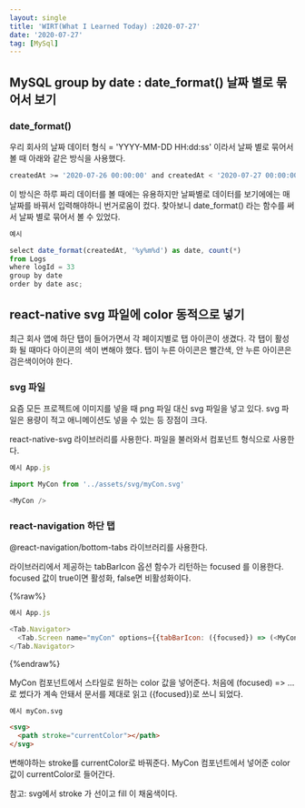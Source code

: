 ```yaml
---
layout: single
title: 'WIRT(What I Learned Today) :2020-07-27'
date: '2020-07-27'
tag: [MySql]
---
```


## MySQL group by date : date_format() 날짜 별로 묶어서 보기

### date_format()

우리 회사의 날짜 데이터 형식 = 'YYYY-MM-DD HH:dd:ss' 이라서 날짜 별로 묶어서 볼 때 아래와 같은 방식을 사용했다.

```bash
createdAt >= '2020-07-26 00:00:00' and createdAt < '2020-07-27 00:00:00'
```

이 방식은 하루 짜리 데이터를 볼 때에는 유용하지만 날짜별로 데이터를 보기에에는 매 날짜를 바꿔서 입력해야하니 번거로움이 컸다.
찾아보니 date_format() 라는 함수를 써서 날짜 별로 묶어서 볼 수 있었다.

```javascript
예시

select date_format(createdAt, '%y%m%d') as date, count(*)
from Logs
where logId = 33
group by date
order by date asc;
```

## react-native svg 파일에 color 동적으로 넣기

최근 회사 앱에 하단 탭이 들어가면서 각 페이지별로 탭 아이콘이 생겼다.
각 탭이 활성화 될 때마다 아이콘의 색이 변해야 했다.
탭이 누른 아이콘은 빨간색, 안 누른 아이콘은 검은색이어야 한다.

### svg 파일

요즘 모든 프로젝트에 이미지를 넣을 때 png 파일 대신 svg 파일을 넣고 있다.
svg 파일은 용량이 적고 애니메이션도 넣을 수 있는 등 장점이 크다.

react-native-svg 라이브러리를 사용한다.
파일을 불러와서 컴포넌트 형식으로 사용한다.

```javascript
예시 App.js

import MyCon from '../assets/svg/myCon.svg'

<MyCon />
```

### react-navigation 하단 탭

@react-navigation/bottom-tabs 라이브러리를 사용한다.

라이브러리에서 제공하는 tabBarIcon 옵션 함수가 리턴하는 focused 를 이용한다.
focused 값이 true이면 활성화, false면 비활성화이다.

{%raw%}

```javascript
예시 App.js

<Tab.Navigator>
  <Tab.Screen name="myCon" options={{tabBarIcon: ({focused}) => (<MyCon style="{color: focused ? 'red' : 'black'}" />)}} />
</Tab.Navigator>
```

{%endraw%}

MyCon 컴포넌트에서 스타일로 원하는 color 값을 넣어준다.
처음에 (focused) => ... 로 썼다가 계속 안돼서 문서를 제대로 읽고 ({focused})로 쓰니 되었다.

```html
예시 myCon.svg

<svg>
  <path stroke="currentColor"></path>
</svg>
```

변해야하는 stroke를 currentColor로 바꿔준다.
MyCon 컴포넌트에서 넣어준 color 값이 currentColor로 들어간다.

참고: svg에서 stroke 가 선이고 fill 이 채움색이다.
